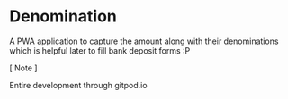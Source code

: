 # Denomination
A PWA application to capture the amount along with their denominations which is helpful later to fill bank deposit forms :P


[ Note ]

Entire development through gitpod.io
